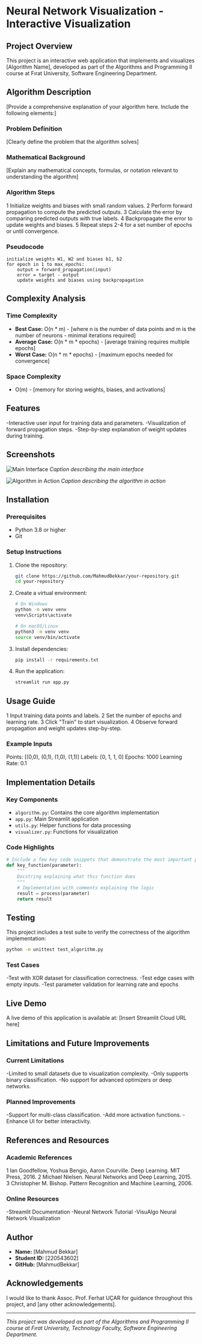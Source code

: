 # Neural Network Visualization - Interactive Visualization

## Project Overview

This project is an interactive web application that implements and visualizes [Algorithm Name], developed as part of the Algorithms and Programming II course at Fırat University, Software Engineering Department.

## Algorithm Description

[Provide a comprehensive explanation of your algorithm here. Include the following elements:]

### Problem Definition

[Clearly define the problem that the algorithm solves]

### Mathematical Background

[Explain any mathematical concepts, formulas, or notation relevant to understanding the algorithm]

### Algorithm Steps

1 Initialize weights and biases with small random values.
2 Perform forward propagation to compute the predicted outputs.
3 Calculate the error by comparing predicted outputs with true labels.
4 Backpropagate the error to update weights and biases.
5 Repeat steps 2-4 for a set number of epochs or until convergence.

### Pseudocode

```
initialize weights W1, W2 and biases b1, b2
for epoch in 1 to max_epochs:
    output = forward_propagation(input)
    error = target - output
    update weights and biases using backpropagation

```

## Complexity Analysis

### Time Complexity

- **Best Case:** O(n * m) - [where n is the number of data points and m is the number of neurons - minimal iterations required]
- **Average Case:** O(n * m * epochs) - [average training requires multiple epochs]
- **Worst Case:** O(n * m * epochs) - [maximum epochs needed for convergence]

### Space Complexity

- O(m) - [memory for storing weights, biases, and activations]

## Features

-Interactive user input for training data and parameters.
-Visualization of forward propagation steps.
-Step-by-step explanation of weight updates during training.



## Screenshots

![Main Interface](docs/screenshots/main_interface.png)
*Caption describing the main interface*

![Algorithm in Action](docs/screenshots/algorithm_demo.png)
*Caption describing the algorithm in action*

## Installation

### Prerequisites

- Python 3.8 or higher
- Git

### Setup Instructions

1. Clone the repository:
   ```bash
   git clone https://github.com/MahmudBekkar/your-repository.git
   cd your-repository

   ```

2. Create a virtual environment:
   ```bash
   # On Windows
   python -m venv venv
   venv\Scripts\activate

   # On macOS/Linux
   python3 -m venv venv
   source venv/bin/activate

   ```

3. Install dependencies:
   ```bash
   pip install -r requirements.txt
   ```

4. Run the application:
   ```bash
   streamlit run app.py
   ```

## Usage Guide

1 Input training data points and labels.
2 Set the number of epochs and learning rate.
3 Click "Train" to start visualization.
4 Observe forward propagation and weight updates step-by-step.

### Example Inputs

Points: [(0,0), (0,1), (1,0), (1,1)]
Labels: [0, 1, 1, 0]
Epochs: 1000
Learning Rate: 0.1



## Implementation Details

### Key Components

- `algorithm.py`: Contains the core algorithm implementation
- `app.py`: Main Streamlit application
- `utils.py`: Helper functions for data processing
- `visualizer.py`: Functions for visualization

### Code Highlights

```python
# Include a few key code snippets that demonstrate the most important parts of your implementation
def key_function(parameter):
    """
    Docstring explaining what this function does
    """
    # Implementation with comments explaining the logic
    result = process(parameter)
    return result
```

## Testing

This project includes a test suite to verify the correctness of the algorithm implementation:

```bash
python -m unittest test_algorithm.py
```

### Test Cases

-Test with XOR dataset for classification correctness.
-Test edge cases with empty inputs.
-Test parameter validation for learning rate and epochs

## Live Demo

A live demo of this application is available at: [Insert Streamlit Cloud URL here]

## Limitations and Future Improvements

### Current Limitations

-Limited to small datasets due to visualization complexity.
-Only supports binary classification.
-No support for advanced optimizers or deep networks.

### Planned Improvements

-Support for multi-class classification.
-Add more activation functions.
-Enhance UI for better interactivity.



## References and Resources

### Academic References

1 Ian Goodfellow, Yoshua Bengio, Aaron Courville. Deep Learning. MIT Press, 2016.
2 Michael Nielsen. Neural Networks and Deep Learning, 2015.
3 Christopher M. Bishop. Pattern Recognition and Machine Learning, 2006.

### Online Resources

-Streamlit Documentation
-Neural Network Tutorial
-VisuAlgo Neural Network Visualization



## Author

- **Name:** [Mahmud Bekkar]
- **Student ID:** [220543602]
- **GitHub:** [MahmudBekkar]

## Acknowledgements

I would like to thank Assoc. Prof. Ferhat UÇAR for guidance throughout this project, and [any other acknowledgements].

---

*This project was developed as part of the Algorithms and Programming II course at Fırat University, Technology Faculty, Software Engineering Department.*
